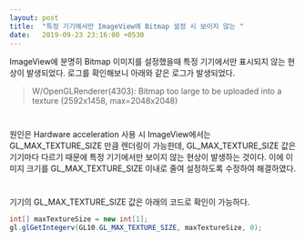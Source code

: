 ```yaml
---
layout: post
title:  "특정 기기에서만 ImageView에 Bitmap 설정 시 보이지 않는 "
date:   2019-09-23 23:16:00 +0530
---
```


ImageView에 분명히 Bitmap 이미지를 설정했을때 특정 기기에서만 표시되지 않는 현상이 발생되었다.
로그를 확인해보니 아래와 같은 로그가 발생되었다.

>W/OpenGLRenderer(4303): Bitmap too large to be uploaded into a texture (2592x1458, max=2048x2048)
 
#
원인은 Hardware acceleration 사용 시 ImageView에서는 GL_MAX_TEXTURE_SIZE 만큼 렌더링이 가능한데,
GL_MAX_TEXTURE_SIZE 값은 기기마다 다르기 때문에 특정 기기에서만 보이지 않는 현상이 발생하는 것이다.
이에 이미지 크기를 GL_MAX_TEXTURE_SIZE 이내로 줄여 설정하도록 수정하여 해결하였다.

#
기기의 GL_MAX_TEXTURE_SIZE 값은 아래의 코드로 확인이 가능하다.
~~~java
int[] maxTextureSize = new int[1];
gl.glGetIntegerv(GL10.GL_MAX_TEXTURE_SIZE, maxTextureSize, 0);
~~~

